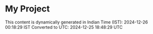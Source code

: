 # My Project

This content is dynamically generated in Indian Time (IST): 2024-12-26 00:18:29 IST
Converted to UTC: 2024-12-25 18:48:29 UTC
